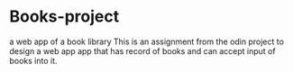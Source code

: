 # Books-project
a web app of a book library
This is an assignment from the odin project to design a web app app that has record of books and can accept input of books into it.
